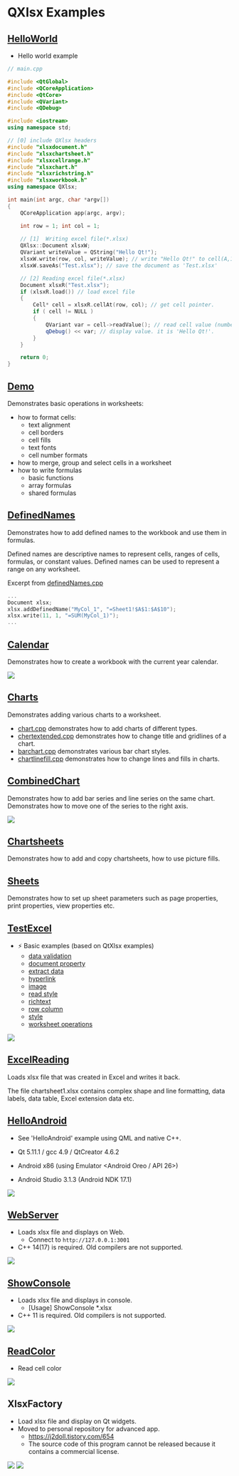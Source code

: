 # QXlsx Examples

## [HelloWorld](https://github.com/QtExcel/QXlsx/tree/master/examples/HelloWorld)

- Hello world example

```cpp
// main.cpp

#include <QtGlobal>
#include <QCoreApplication>
#include <QtCore>
#include <QVariant>
#include <QDebug>

#include <iostream>
using namespace std;

// [0] include QXlsx headers 
#include "xlsxdocument.h"
#include "xlsxchartsheet.h"
#include "xlsxcellrange.h"
#include "xlsxchart.h"
#include "xlsxrichstring.h"
#include "xlsxworkbook.h"
using namespace QXlsx;

int main(int argc, char *argv[])
{
    QCoreApplication app(argc, argv);

    int row = 1; int col = 1;
	
    // [1]  Writing excel file(*.xlsx)
    QXlsx::Document xlsxW;
	QVariant writeValue = QString("Hello Qt!");
    xlsxW.write(row, col, writeValue); // write "Hello Qt!" to cell(A,1).
    xlsxW.saveAs("Test.xlsx"); // save the document as 'Test.xlsx'

    // [2] Reading excel file(*.xlsx)
    Document xlsxR("Test.xlsx"); 
    if (xlsxR.load()) // load excel file
    { 
        Cell* cell = xlsxR.cellAt(row, col); // get cell pointer.
        if ( cell != NULL )
        {
            QVariant var = cell->readValue(); // read cell value (number(double), QDateTime, QString ...)
            qDebug() << var; // display value. it is 'Hello Qt!'.
        }
    }

    return 0;
}
```

## [Demo](https://github.com/QtExcel/QXlsx/tree/master/examples/Demo)

Demonstrates basic operations in worksheets:

- how to format cells:
    - text alignment
    - cell borders
    - cell fills
    - text fonts
    - cell number formats
- how to merge, group and select cells in a worksheet
- how to write formulas
    - basic functions
    - array formulas
    - shared formulas



## [DefinedNames](https://github.com/QtExcel/QXlsx/blob/master/examples/DefinedNames)

Demonstrates how to add defined names to the workbook and use them in formulas.

Defined names are descriptive names to represent cells, ranges of cells, formulas, or constant values. Defined names can be used to represent a range on any worksheet.

Excerpt from [definedNames.cpp](https://github.com/QtExcel/QXlsx/blob/master/examples/DefinedNames/definedNames.cpp)

```cpp
...
Document xlsx;
xlsx.addDefinedName("MyCol_1", "=Sheet1!$A$1:$A$10");
xlsx.write(11, 1, "=SUM(MyCol_1)");
...
```

## [Calendar](https://github.com/QtExcel/QXlsx/blob/master/examples/Calendar)

Demonstrates how to create a workbook with the current year calendar.

![](../markdown.data/calendar.png)

## [Charts](https://github.com/QtExcel/QXlsx/blob/master/examples/Charts)

Demonstrates adding various charts to a worksheet.

- [chart.cpp](https://github.com/QtExcel/QXlsx/blob/master/examples/Charts/chart.cpp) demonstrates how to add charts of different types.
- [chertextended.cpp](https://github.com/QtExcel/QXlsx/blob/master/examples/Charts/chartextended.cpp) demonstrates how to change title and gridlines of a chart.
- [barchart.cpp](https://github.com/QtExcel/QXlsx/blob/master/examples/Charts/barchart.cpp) demonstrates various bar chart styles.
- [chartlinefill.cpp](https://github.com/QtExcel/QXlsx/blob/master/examples/Charts/chartlinefill.cpp) demonstrates how to change lines and fills in charts.

## [CombinedChart](https://github.com/QtExcel/QXlsx/tree/master/examples/CombinedChart)

Demonstrates how to add bar series and line series on the same chart. Demonstrates how to move one of the series to the right axis.

![](../markdown.data/combinedchart.png)

## [Chartsheets](https://github.com/QtExcel/QXlsx/tree/master/examples/Chartsheets)

Demonstrates how to add and copy chartsheets, how to use picture fills.

## [Sheets](https://github.com/QtExcel/QXlsx/tree/master/examples/Sheets)

Demonstrates how to set up sheet parameters such as page properties, print properties, view properties etc.

## [TestExcel](https://github.com/QtExcel/QXlsx/tree/master/examples/TestExcel)

- :zap: Basic examples (based on QtXlsx examples)
    - [data validation](https://github.com/QtExcel/QXlsx/blob/master/examples/TestExcel/datavalidation.cpp)
    - [document property](https://github.com/QtExcel/QXlsx/blob/master/examples/TestExcel/documentproperty.cpp)
    - [extract data](https://github.com/QtExcel/QXlsx/blob/master/examples/TestExcel/extractdata.cpp)
    - [hyperlink](https://github.com/QtExcel/QXlsx/blob/master/examples/TestExcel/hyperlinks.cpp)
    - [image](https://github.com/QtExcel/QXlsx/blob/master/examples/TestExcel/image.cpp)
    - [read style](https://github.com/QtExcel/QXlsx/blob/master/examples/TestExcel/readStyle.cpp)
    - [richtext](https://github.com/QtExcel/QXlsx/blob/master/examples/TestExcel/richtext.cpp)
    - [row column](https://github.com/QtExcel/QXlsx/blob/master/examples/TestExcel/rowcolumn.cpp)
    - [style](https://github.com/QtExcel/QXlsx/blob/master/examples/TestExcel/style.cpp)
    - [worksheet operations](https://github.com/QtExcel/QXlsx/blob/master/TestExcel/examples/worksheetoperations.cpp)

![](../markdown.data/testexcel.png)



## [ExcelReading](https://github.com/QtExcel/QXlsx/tree/master/examples/ExcelReading)

Loads xlsx file that was created in Excel and writes it back.

The file chartsheet1.xlsx contains complex shape and line formatting, data labels, data table, Excel extension data etc.

## [HelloAndroid](https://github.com/QtExcel/QXlsx/tree/master/examples/HelloAndroid)

- See 'HelloAndroid' example using QML and native C++.

- Qt 5.11.1 / gcc 4.9 / QtCreator 4.6.2 
- Android x86 (using Emulator <Android Oreo / API 26>)
- Android Studio 3.1.3 (Android NDK 17.1)

![](../markdown.data/android.jpg)

## [WebServer](https://github.com/QtExcel/QXlsx/tree/master/examples/WebServer)
- Loads xlsx file and displays on Web.
	- Connect to `http://127.0.0.1:3001` 
- C++ 14(17) is required. Old compilers are not supported.

![](../markdown.data/webserver.png)

## [ShowConsole](https://github.com/QtExcel/QXlsx/tree/master/examples/ShowConsole)
- Loads xlsx file and displays in console.
  - [Usage] ShowConsole *.xlsx
- C++ 11 is required. Old compilers is not supported.

![](../markdown.data/show-console.jpg)

## [ReadColor](https://github.com/QtExcel/QXlsx/tree/master/examples/ReadColor) 
- Read cell color

![](../markdown.data/read-color.jpg)

## XlsxFactory 
- Load xlsx file and display on Qt widgets. 
- Moved to personal repository for advanced app.
	- https://j2doll.tistory.com/654
	- The source code of this program cannot be released because it contains a commercial license.

![](../markdown.data/copycat.png)
![](../markdown.data/copycat2.jpg)
